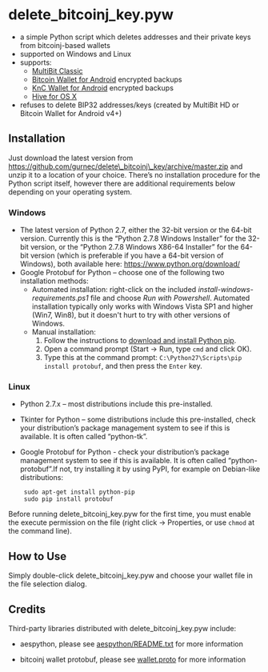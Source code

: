# delete\_bitcoinj\_key.pyw #

 * a simple Python script which deletes addresses and their private keys from bitcoinj-based wallets
 * supported on Windows and Linux
 * supports:
     * [MultiBit Classic](https://multibit.org/)
     * [Bitcoin Wallet for Android](https://play.google.com/store/apps/details?id=de.schildbach.wallet) encrypted backups
     * [KnC Wallet for Android](https://kncwallet.com/) encrypted backups
     * [Hive for OS X](https://hivewallet.com/#native)
 * refuses to delete BIP32 addresses/keys (created by MultiBit HD or Bitcoin Wallet for Android v4+)

## Installation ##

Just download the latest version from <https://github.com/gurnec/delete\_bitcoinj\_key/archive/master.zip> and unzip it to a location of your choice. There’s no installation procedure for the Python script itself, however there are additional requirements below depending on your operating system.

### Windows ###

 * The latest version of Python 2.7, either the 32-bit version or the 64-bit version. Currently this is the “Python 2.7.8 Windows Installer” for the 32-bit version, or the “Python 2.7.8 Windows X86-64 Installer” for the 64-bit version (which is preferable if you have a 64-bit version of Windows), both available here: <https://www.python.org/download/>
 * Google Protobuf for Python – choose one of the following two installation methods:
     * Automated installation: right-click on the included *install-windows-requirements.ps1* file and choose *Run with Powershell*. Automated installation typically only works with Windows Vista SP1 and higher (Win7, Win8), but it doesn't hurt to try with other versions of Windows.
     * Manual installation:
         1. Follow the instructions to [download and install Python pip](https://pip.pypa.io/en/latest/installing.html#install-pip).
         2. Open a command prompt (Start -> Run, type `cmd` and click OK).
         3. Type this at the command prompt: `C:\Python27\Scripts\pip install protobuf`, and then press the `Enter` key.

### Linux ###

 * Python 2.7.x – most distributions include this pre-installed.
 * Tkinter for Python – some distributions include this pre-installed, check your distribution’s package management system to see if this is available. It is often called “python-tk”.
 * Google Protobuf for Python - check your distribution’s package management system to see if this is available. It is often called “python-protobuf”.If not, try installing it by using PyPI, for example on Debian-like distributions:

        sudo apt-get install python-pip
        sudo pip install protobuf

Before running delete\_bitcoinj\_key.pyw for the first time, you must enable the execute permission on the file (right click -> Properties, or use `chmod` at the command line).

## How to Use ##

Simply double-click delete\_bitcoinj\_key.pyw and choose your wallet file in the file selection dialog.

## Credits ##

Third-party libraries distributed with delete\_bitcoinj\_key.pyw include:

 * aespython, please see [aespython/README.txt](aespython/README.txt) for
 more information

 * bitcoinj wallet protobuf, please see [wallet.proto](wallet.proto)
 for more information
